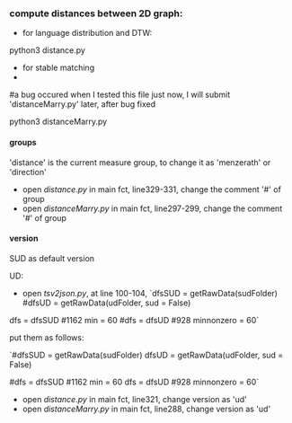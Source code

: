 ### compute distances between 2D graph:


* for language distribution and DTW:

python3 distance.py

* for stable matching 
* 
#a bug occured when I tested this file just now, I will submit 'distanceMarry.py' later, after bug fixed

python3 distanceMarry.py

#### groups
'distance' is the current measure group,
to change it as 'menzerath' or 'direction'

* open *distance.py* in main fct, line329-331, change the comment '#' of group 
* open *distanceMarry.py* in main fct, line297-299, change the comment '#' of group 


#### version
SUD as default version

UD:
* open *tsv2json.py*, at line 100-104, 
`dfsSUD = getRawData(sudFolder)
#dfsUD = getRawData(udFolder, sud = False)

dfs = dfsSUD #1162 min = 60 
#dfs = dfsUD #928 minnonzero = 60`

put them as follows:

`#dfsSUD = getRawData(sudFolder)
dfsUD = getRawData(udFolder, sud = False)

#dfs = dfsSUD #1162 min = 60 
dfs = dfsUD #928 minnonzero = 60`

* open *distance.py* in main fct, line321, change version as 'ud'
* open *distanceMarry.py* in main fct, line288, change version as 'ud'

